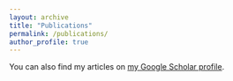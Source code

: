 ```yaml
---
layout: archive
title: "Publications"
permalink: /publications/
author_profile: true
---
```


You can also find my articles on <a href="https://scholar.google.com.au/citations?user=fepnqKwAAAAJ&hl=en">my Google Scholar profile</a>.


